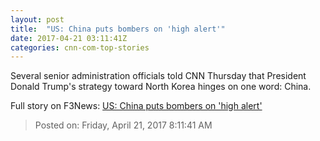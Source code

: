 ```yaml
---
layout: post
title:  "US: China puts bombers on 'high alert'"
date: 2017-04-21 03:11:41Z
categories: cnn-com-top-stories
---
```


Several senior administration officials told CNN Thursday that President Donald Trump's strategy toward North Korea hinges on one word: China.


Full story on F3News: [US: China puts bombers on 'high alert'](http://www.f3nws.com/n/u2yxJE)

> Posted on: Friday, April 21, 2017 8:11:41 AM
